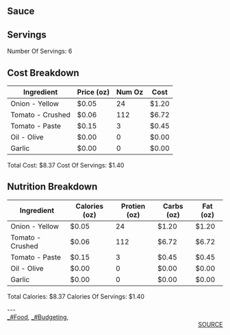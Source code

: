 ## Sauce
## Servings
Number Of Servings: 6
## Cost Breakdown
| Ingredient | Price (oz) | Num Oz | Cost |
| ------------ | ------------ | ------------ | ------------ |
| Onion - Yellow | $0.05 | 24 | $1.20 |
| Tomato - Crushed | $0.06 | 112 | $6.72 |
| Tomato - Paste | $0.15 | 3 | $0.45 |
| Oil - Olive | $0.00 | 0 | $0.00 |
| Garlic | $0.00 | 0 | $0.00 |

Total Cost: $8.37
Cost Of Servings: $1.40
## Nutrition Breakdown
| Ingredient | Calories (oz) | Protien (oz) | Carbs (oz) | Fat (oz) |
| ------------ | ------------ | ------------ | ------------ | ------------ |
| Onion - Yellow | $0.05 | 24 | $1.20 | $1.20 |
| Tomato - Crushed | $0.06 | 112 | $6.72 | $6.72 |
| Tomato - Paste | $0.15 | 3 | $0.45 | $0.45 |
| Oil - Olive | $0.00 | 0 | $0.00 | $0.00 |
| Garlic | $0.00 | 0 | $0.00 | $0.00 |

Total Calories: $8.37
Calories Of Servings: $1.40
<div style='page-break-after: always;'></div>
---
<div style='page-break-after: always;'></div>
<a href='_tag-Food.md'>_#Food</a>, <a href='_tag-Budgeting.md'>_#Budgeting</a>, 
<div style='text-align: right'>
<a href='https://docs.google.com/spreadsheets/d/e/2PACX-1vSAyak9YlStJt0W2QiXNHVF8FODXyzkGh0HTz9XkhPPqGQ7IycIP1MG9gofJCHmb8c_vAcLKiqcYQXQ/pub?output=xlsx'>SOURCE</a>
</div>
